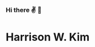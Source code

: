 ### Hi there ✌ 🫤
# Harrison W. Kim  
<!--
**Software Developer | Data Engineer**

Passionate about building scalable software systems and data-driven products.  
Combining hands-on engineering experience with a strong foundation in computer science, I enjoy solving complex problems and turning ideas into impactful solutions.

---

## 💼 Experience

- **Microsoft, Washington — Software Developer (Microsoft Teams)**  
  *March 2025 – Present*

- **Matches Fashion, London — Data Engineer**  
  *March 2019 – August 2019*  

- **Y Combinator, San Francisco — Software Engineering Intern**  
  *September 2015 – April 2017*  
  - Supported infrastructure and internal tooling maintenance

- **Uq Inc, San Francisco — Professional Interpreter**  
  *March 2014 – July 2015*  

---

## 🎓 Education

- **University of California** — *B.S. in Computer Science & Informatics*
  
- **KAIST Global Center for Gifted Education, South Korea**  
  *March 2010 – February 2012*  

---


<a href="mailto:Wootak95@gmail.com"><img src="https://img.shields.io/badge/Wootak95@gmail.com-F05138?style=flat-square&logo=Gmail&logoColor=white"/></a>  
<a href="https://www.linkedin.com/in/wootak-kim-9bb981119/"><img src="https://img.shields.io/badge/LinkedIn-0077b5?style=flat-square&logo=Linkedin&logoColor=white"/></a>  

| <img src="https://github-readme-stats.vercel.app/api?username=Harrisommm&show_icons=true&theme=github_dark" height="180px"/> | <img src="https://leetcard.jacoblin.cool/Harrisommm?theme=dark" height="180px"/> |
|---|---|

-->
